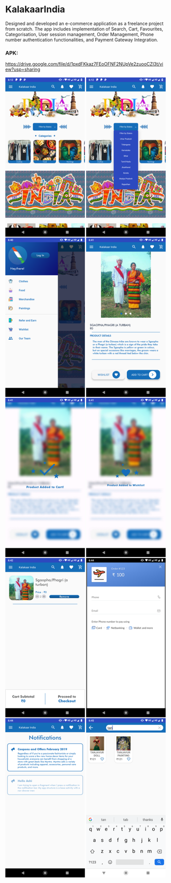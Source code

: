 # KalakaarIndia
Designed and developed an e-commerce application as a freelance project from scratch. The app includes implementation of Search, Cart, Favourites, Categorisation, User session management, Order Management, Phone number authentication functionalities, and Payment Gateway Integration.
### APK:
https://drive.google.com/file/d/1pxdFKkaz7FEoOFNF2NUpVe2zuooCZl3t/view?usp=sharing
</br></br>
<img src="https://github.com/ashiagarwal73/KalakaarIndia/blob/master/1.png" alt="output" width="250">
<img src="https://github.com/ashiagarwal73/KalakaarIndia/blob/master/2.png" alt="output" width="250">
<img src="https://github.com/ashiagarwal73/KalakaarIndia/blob/master/3.png" alt="output" width="250">
<img src="https://github.com/ashiagarwal73/KalakaarIndia/blob/master/4.png" alt="output" width="250">
<img src="https://github.com/ashiagarwal73/KalakaarIndia/blob/master/5.png" alt="output" width="250">
<img src="https://github.com/ashiagarwal73/KalakaarIndia/blob/master/6.png" alt="output" width="250">
<img src="https://github.com/ashiagarwal73/KalakaarIndia/blob/master/7.png" alt="output" width="250">
<img src="https://github.com/ashiagarwal73/KalakaarIndia/blob/master/8.png" alt="output" width="250">
<img src="https://github.com/ashiagarwal73/KalakaarIndia/blob/master/9.png" alt="output" width="250">
<img src="https://github.com/ashiagarwal73/KalakaarIndia/blob/master/10.png" alt="output" width="250">
